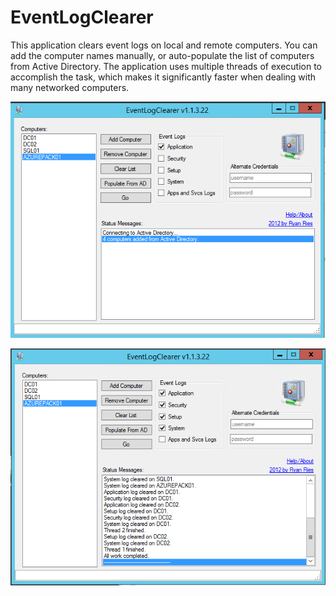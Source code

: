 EventLogClearer
===========

This application clears event logs on local and remote computers. You can add the computer names manually, or auto-populate the list of computers from Active Directory. The application uses multiple threads of execution to accomplish the task, which makes it significantly faster when dealing with many networked computers.

![alt tag](./screenshot.png)

![alt tag](./screenshot2.png)
